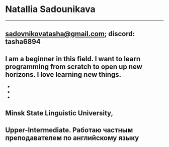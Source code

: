 # Natallia Sadounikava
*****
## sadovnikovatasha@gmail.com; discord: tasha6894
## I am a beginner in this field. I want to learn programming from scratch to open up new horizons. I love learning new things.
-
-
-
## Minsk State Linguistic University, 
## Upper-Intermediate. Работаю частным преподавателем по английскому языку
